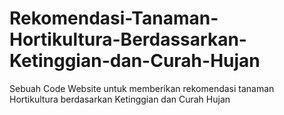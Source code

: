 # Rekomendasi-Tanaman-Hortikultura-Berdassarkan-Ketinggian-dan-Curah-Hujan
Sebuah Code Website untuk memberikan rekomendasi tanaman Hortikultura berdasarkan Ketinggian dan Curah Hujan
